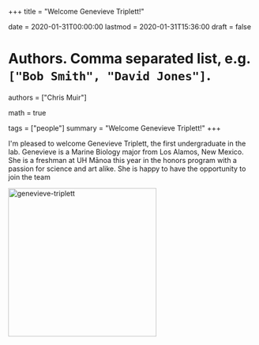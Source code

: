 +++
title = "Welcome Genevieve Triplett!"

date = 2020-01-31T00:00:00
lastmod = 2020-01-31T15:36:00
draft = false

# Authors. Comma separated list, e.g. `["Bob Smith", "David Jones"]`.
authors = ["Chris Muir"]

math = true

tags = ["people"]
summary = "Welcome Genevieve Triplett!"
+++

I'm pleased to welcome Genevieve Triplett, the first undergraduate in the lab. Genevieve is a Marine Biology major from Los Alamos, New Mexico. She is a freshman at UH Mānoa this year in the honors program with a passion for science and art alike. She is happy to have the opportunity to join the team

<img alt = 'genevieve-triplett' width='300' src='/img/genevieve-triplett.jpg' ALIGN = 'center'/>
